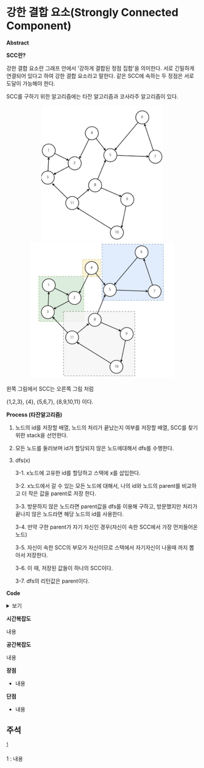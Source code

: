 # 강한 결합 요소(Strongly Connected Component)

**Abstract**

**SCC란?**



강한 결합 요소란 그래프 안에서 '강하게 결합된 정점 집합'을 의미한다. 서로 긴밀하게 연결되어 있다고 하여 강한 결합 요소라고 말한다. 같은 SCC에 속하는 두 정점은 서로 도달이 가능해야 한다.

SCC를 구하기 위한 알고리즘에는 타잔 알고리즘과 코사라주 알고리즘이 있다.

<div align="center">
    <img src="../Pictures/SSC1.jpg" alt="img" style="zoom:45%;" />
    <img src="../Pictures/SSC2.jpg" alt="img" style="zoom:49%;" />


</div>

왼쪽 그림에서 SCC는 오른쪽 그림 처럼

{1,2,3}, {4}, {5,6,7}, {8,9,10,11} 이다.

**Process (타잔알고리즘)**

1. 노드의 id를 저장할 배열, 노드의 처리가 끝났는지 여부를 저장할 배열, SCC를 찾기위한 stack을 선언한다.

2. 모든 노드를 둘러보며 id가 할당되지 않은 노드에대해서 dfs를 수행한다.

3. dfs(x)

    3-1. x노드에 고유한 id를 할당하고 스택에 x를 삽입한다.

    3-2. x노드에서 갈 수 있는 모든 노드에 대해서, 나의 id와 노드의 parent를 비교하고 더 작은 값을 parent로 저장  한다.

    3-3. 방문하지 않은 노드라면 parent값을 dfs를 이용해 구하고, 방문했지만 처리가 끝나지 않은 노드라면 해당 노드의 id를 사용한다.

    3-4. 만약 구한 parent가 자기 자신인 경우(자신이 속한 SCC에서 가장 먼저들어온 노드)

    3-5. 자신이 속한 SCC의 부모가 자신이므로 스택에서 자기자신이 나올때 까지 뽑아서 저장한다.

    3-6. 이 때, 저장된 값들이 하나의 SCC이다.

    3-7. dfs의 리턴값은 parent이다.

**Code**

<details>
    <summary>보기</summary>

```c++

```

</details>

**시간복잡도**

내용

**공간복잡도**

내용

**장점**

* 내용


**단점**

* 내용

## 주석

<sup>[1](#footnote_1)</sup>

<a name="footnote_1">1</a> : 내용

